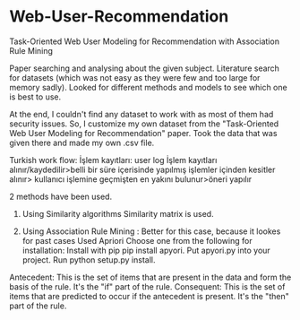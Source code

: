 # Web-User-Recommendation
Task-Oriented Web User Modeling for Recommendation with Association Rule Mining

Paper searching and analysing about the given subject.
Literature search for datasets (which was not easy as they were few and too large for memory sadly).
Looked for different methods and models to see which one is best to use.

At the end, I couldn't find any dataset to work with as most of them had security issues.
So, I customize my own dataset from the "Task-Oriented Web User Modeling for Recommendation" paper. 
Took the data that was given there and made my own .csv file. 

Turkish work flow:
İşlem kayıtları: user log
İşlem kayıtları alınır/kaydedilir>belli bir süre içerisinde yapılmış işlemler içinden kesitler alınır> kullanıcı işlemine geçmişten en yakını bulunur>öneri yapılır

2 methods have been used.
1.	Using Similarity algorithms
Similarity matrix is used.

2.	Using Association Rule Mining : Better for this case, because it lookes for past cases 
Used Apriori
Choose one from the following for installation:
Install with pip pip install apyori.
Put apyori.py into your project.
Run python setup.py install.

Antecedent: This is the set of items that are present in the data and form the basis of the rule. It's the "if" part of the rule.
Consequent: This is the set of items that are predicted to occur if the antecedent is present. It's the "then" part of the rule.
